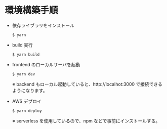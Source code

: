 # 環境構築手順

- 依存ライブラリをインストール
  ```shell
  $ yarn
  ```
- build 実行

  ```shell
  $ yarn build
  ```

- frontend のローカルサーバを起動

  ```shell
  $ yarn dev
  ```
  ※ backend もローカル起動していると、http://localhot:3000 で接続できるようになります。

- AWS デプロイ
  ```shell
  $ yarn deploy
  ```
  ※ serverless を使用しているので、npm などで事前にインストールする。
